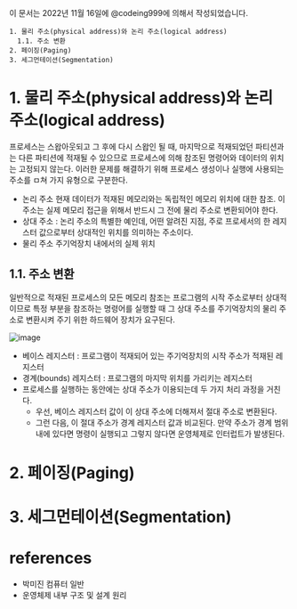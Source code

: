이 문서는 2022년 11월 16일에 @codeing999에 의해서 작성되었습니다.
```
1. 물리 주소(physical address)와 논리 주소(logical address)
  1.1. 주소 변환
2. 페이징(Paging)
3. 세그먼테이션(Segmentation)
```

# 1. 물리 주소(physical address)와 논리 주소(logical address)
프로세스는 스왑아웃되고 그 후에 다시 스왑인 될 때, 마지막으로 적재되었던 파티션과는 다른 파티션에 적재될 수 있으므로 프로세스에 의해 참조된 명령어와 데이터의 위치는 고정되지 않는다.
이러한 문제를 해결하기 위해 프로세스 생성이나 실행에 사용되는 주소를 ㅁ쳐 가지 유형으로 구분한다.
- 논리 주소 
현재 데이터가 적재된 메모리와는 독립적인 메모리 위치에 대한 참조. 이 주소는 실제 메모리 접근을 위해서 반드시 그 전에 물리 주소로 변환되어야 한다.
- 상대 주소 : 논리 주소의 특별한 예인데, 어떤 알려진 지점, 주로 프로세서의 한 레지스터 값으로부터 상대적인 위치를 의미하는 주소이다.
- 물리 주소
주기억장치 내에서의 실제 위치

## 1.1. 주소 변환
일반적으로 적재된 프로세스의 모든 메모리 참조는 프로그램의 시작 주소로부터 상대적이므로 
특정 부분을 참조하는 명령어를 실행할 때 그 상대 주소를 주기억장치의 물리 주소로 변환시켜 주기 위한 하드웨어 장치가 요구된다.

![image](https://user-images.githubusercontent.com/109027875/202052362-661f366f-30b7-477e-9812-c9974e792ac8.png)
- 베이스 레지스터 : 프로그램이 적재되어 있는 주기억장치의 시작 주소가 적재된 레지스터
- 경계(bounds) 레지스터 : 프로그램의 마지막 위치를 가리키는 레지스터
- 프로세스를 실행하는 동안에는 상대 주소가 이용되는데 두 가지 처리 과정을 거친다.
  - 우선, 베이스 레지스터 값이 이 상대 주소에 더해져서 절대 주소로 변환된다.
  - 그런 다음, 이 절대 주소가 경계 레지스터 값과 비교된다. 만약 주소가 경계 범위 내에 있다면 명령이 실행되고 그렇지 않다면 운영체제로 인터럽트가 발생된다. 

# 2. 페이징(Paging)
# 3. 세그먼테이션(Segmentation)
 
# references
- 박미진 컴퓨터 일반
- 운영체제 내부 구조 및 설계 원리
